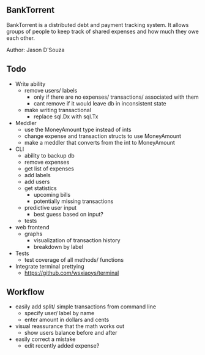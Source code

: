 BankTorrent
-----------

BankTorrent is a distributed debt and payment tracking system. It allows
groups of people to keep track of shared expenses and how much they owe
each other.

Author: Jason D'Souza


Todo
----
- Write ability
  - remove users/ labels
    - only if there are no expenses/ transactions/ associated with them
    - cant remove if it would leave db in inconsistent state
  - make writing transactional
    - replace sql.Dx with sql.Tx
- Meddler
  - use the MoneyAmount type instead of ints
  - change expense and transaction structs to use MoneyAmount
  - make a meddler that converts from the int to MoneyAmount
- CLI
  - ability to backup db
  - remove expenses
  - get list of expenses
  - add labels
  - add users
  - get statistics
    - upcoming bills
    - potentially missing transactions
  - predictive user input
    - best guess based on input?
  - tests
- web frontend
  - graphs
    - visualization of transaction history
    - breakdown by label
- Tests
  - test coverage of all methods/ functions
- Integrate terminal prettying
  - https://github.com/wsxiaoys/terminal


Workflow
--------
- easily add split/ simple transactions from command line
  - specify user/ label by name
  - enter amount in dollars and cents
- visual reassurance that the math works out
  - show users balance before and after
- easily correct a mistake
  - edit recently added expense?
